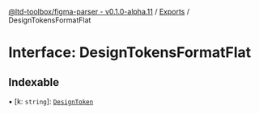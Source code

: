 [@ltd-toolbox/figma-parser - v0.1.0-alpha.11](../README.md) / [Exports](../modules.md) / DesignTokensFormatFlat

# Interface: DesignTokensFormatFlat

## Indexable

▪ [k: `string`]: [`DesignToken`](../modules.md#designtoken)
